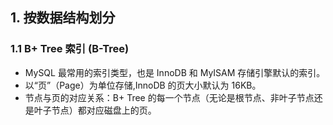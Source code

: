 ## 1. 按数据结构划分
### 1.1 B+ Tree 索引 (B-Tree)
- MySQL 最常用的索引类型，也是 InnoDB 和 MyISAM 存储引擎默认的索引。<br>
- 以“页”（Page）为单位存储,InnoDB 的页大小默认为 16KB。<br>
- 节点与页的对应关系：B+ Tree 的每一个节点（无论是根节点、非叶子节点还是叶子节点）都对应磁盘上的页。
